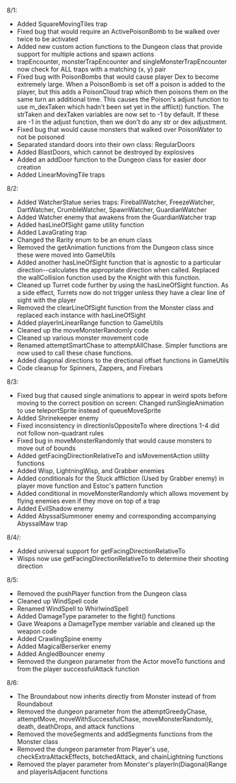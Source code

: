 8/1:

- Added SquareMovingTiles trap
- Fixed bug that would require an ActivePoisonBomb to be walked over twice to be activated
- Added new custom action functions to the Dungeon class that provide support for multiple actions and spawn actions
- trapEncounter, monsterTrapEncounter and singleMonsterTrapEncounter now check for ALL traps with a matching (x, y) pair
- Fixed bug with PoisonBombs that would cause player Dex to become extremely large. When a PoisonBomb is set off a poison is added to the player, but this adds a PoisonCloud trap which then poisons them on the same turn an additional time. This causes the Poison's adjust function to use m_dexTaken which hadn't been set yet in the afflict() function. The strTaken and dexTaken variables are now set to -1 by default. If these are -1 in the adjust function, then we don't do any str or dex adjustment.
- Fixed bug that would cause monsters that walked over PoisonWater to not be poisoned
- Separated standard doors into their own class: RegularDoors
- Added BlastDoors, which cannot be destroyed by explosives
- Added an addDoor function to the Dungeon class for easier door creation
- Added LinearMovingTile traps

8/2:

- Added WatcherStatue series traps: FireballWatcher, FreezeWatcher, DartWatcher, CrumbleWatcher, SpawnWatcher, GuardianWatcher
- Added Watcher enemy that awakens from the GuardianWatcher trap
- Added hasLineOfSight game utility function
- Added LavaGrating trap
- Changed the Rarity enum to be an enum class
- Removed the getAnimation functions from the Dungeon class since these were moved into GameUtils
- Added another hasLineOfSight function that is agnostic to a particular direction--calculates the appropriate direction when called. Replaced the wallCollision function used by the Knight with this function.
- Cleaned up Turret code further by using the hasLineOfSight function. As a side effect, Turrets now do not trigger unless they have a clear line of sight with the player
- Removed the clearLineOfSight function from the Monster class and replaced each instance with hasLineOfSight
- Added playerInLinearRange function to GameUtils
- Cleaned up the moveMonsterRandomly code
- Cleaned up various monster movement code
- Renamed attemptSmartChase to attemptAllChase. Simpler functions are now used to call these chase functions.
- Added diagonal directions to the drectional offset functions in GameUtils
- Code cleanup for Spinners, Zappers, and Firebars

8/3:

- Fixed bug that caused single animations to appear in weird spots before moving to the correct position on screen: Changed runSingleAnimation to use teleportSprite instead of queueMoveSprite
- Added Shrinekeeper enemy
- Fixed inconsistency in directionIsOppositeTo where directions 1-4 did not follow non-quadrant rules
- Fixed bug in moveMonsterRandomly that would cause monsters to move out of bounds
- Added getFacingDirectionRelativeTo and isMovementAction utility functions
- Added Wisp, LightningWisp, and Grabber enemies
- Added conditionals for the Stuck affliction (Used by Grabber enemy) in player move function and Estoc's pattern function
- Added conditional in moveMonsterRandomly which allows movement by flying enemies even if they move on top of a trap
- Added EvilShadow enemy
- Added AbyssalSummoner enemy and corresponding accompanying AbyssalMaw trap

8/4/:

- Added universal support for getFacingDirectionRelativeTo
- Wisps now use getFacingDirectionRelativeTo to determine their shooting direction

8/5:

- Removed the pushPlayer function from the Dungeon class
- Cleaned up WindSpell code
- Renamed WindSpell to WhirlwindSpell
- Added DamageType parameter to the fight() functions
- Gave Weapons a DamageType member variable and cleaned up the weapon code
- Added CrawlingSpine enemy
- Added MagicalBerserker enemy
- Added AngledBouncer enemy
- Removed the dungeon parameter from the Actor moveTo functions and from the player successfulAttack function

8/6:

- The Broundabout now inherits directly from Monster instead of from Roundabout
- Removed the dungeon parameter from the attemptGreedyChase, attemptMove, moveWithSuccessfulChase, moveMonsterRandomly, death, deathDrops, and attack functions
- Removed the moveSegments and addSegments functions from the Monster class
- Removed the dungeon parameter from Player's use, checkExtraAttackEffects, botchedAttack, and chainLightning functions
- Removed the player parameter from Monster's playerIn(Diagonal)Range and playerIsAdjacent functions
